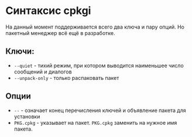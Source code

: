# Синтаксис cpkgi

На данный момент поддерживается всего два ключа и пару опций. Но пакетный менеджер всё ещё в разработке.

## Ключи:
* `--quiet` - тихий режим, при котором выводится наименьшее число сообщений и диалогов
* `--unpack-only` - только распаковать пакет

## Опции
* `--` - означает конец перечисления ключей и объявление пакета для установки
* `PKG.cpkg` - указывает на пакет. `PKG.cpkg` заменить на нужное имя пакета.
